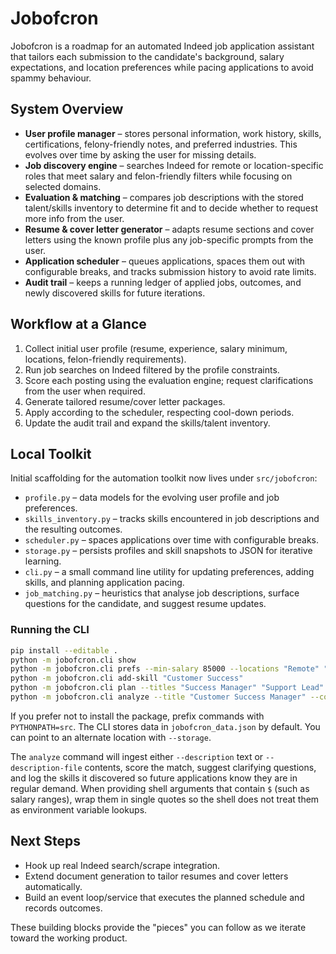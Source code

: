 # Jobofcron

Jobofcron is a roadmap for an automated Indeed job application assistant that tailors each submission to the candidate's background, salary expectations, and location preferences while pacing applications to avoid spammy behaviour.

## System Overview
- **User profile manager** – stores personal information, work history, skills, certifications, felony-friendly notes, and preferred industries. This evolves over time by asking the user for missing details.
- **Job discovery engine** – searches Indeed for remote or location-specific roles that meet salary and felon-friendly filters while focusing on selected domains.
- **Evaluation & matching** – compares job descriptions with the stored talent/skills inventory to determine fit and to decide whether to request more info from the user.
- **Resume & cover letter generator** – adapts resume sections and cover letters using the known profile plus any job-specific prompts from the user.
- **Application scheduler** – queues applications, spaces them out with configurable breaks, and tracks submission history to avoid rate limits.
- **Audit trail** – keeps a running ledger of applied jobs, outcomes, and newly discovered skills for future iterations.

## Workflow at a Glance
1. Collect initial user profile (resume, experience, salary minimum, locations, felon-friendly requirements).
2. Run job searches on Indeed filtered by the profile constraints.
3. Score each posting using the evaluation engine; request clarifications from the user when required.
4. Generate tailored resume/cover letter packages.
5. Apply according to the scheduler, respecting cool-down periods.
6. Update the audit trail and expand the skills/talent inventory.

## Local Toolkit

Initial scaffolding for the automation toolkit now lives under ``src/jobofcron``:

- ``profile.py`` – data models for the evolving user profile and job preferences.
- ``skills_inventory.py`` – tracks skills encountered in job descriptions and the resulting outcomes.
- ``scheduler.py`` – spaces applications over time with configurable breaks.
- ``storage.py`` – persists profiles and skill snapshots to JSON for iterative learning.
- ``cli.py`` – a small command line utility for updating preferences, adding skills, and planning application pacing.
- ``job_matching.py`` – heuristics that analyse job descriptions, surface questions for the candidate, and suggest resume updates.

### Running the CLI

```bash
pip install --editable .
python -m jobofcron.cli show
python -m jobofcron.cli prefs --min-salary 85000 --locations "Remote" "Austin, TX"
python -m jobofcron.cli add-skill "Customer Success"
python -m jobofcron.cli plan --titles "Success Manager" "Support Lead" --companies "Acme" "Globex"
python -m jobofcron.cli analyze --title "Customer Success Manager" --company "Acme" --location "Remote" --salary '$70,000 - $90,000' --description-file posting.txt
```

If you prefer not to install the package, prefix commands with
``PYTHONPATH=src``. The CLI stores data in ``jobofcron_data.json`` by default.
You can point to an alternate location with ``--storage``.

The ``analyze`` command will ingest either ``--description`` text or
``--description-file`` contents, score the match, suggest clarifying questions,
and log the skills it discovered so future applications know they are in
regular demand. When providing shell arguments that contain ``$`` (such as
salary ranges), wrap them in single quotes so the shell does not treat them as
environment variable lookups.

## Next Steps
- Hook up real Indeed search/scrape integration.
- Extend document generation to tailor resumes and cover letters automatically.
- Build an event loop/service that executes the planned schedule and records outcomes.

These building blocks provide the "pieces" you can follow as we iterate toward the working product.
